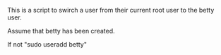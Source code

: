 This is a script to swirch a user from their current root user to the betty user.

Assume that betty has been created.

If not "sudo useradd betty"
